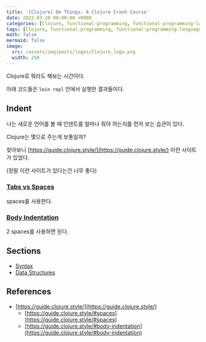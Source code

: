 ```yaml
---
title: '[Clojure] Do Things: A Clojure Crash Course'
date: 2022-03-28 00:00:00 +0900
categories: [Clojure, functional-programming, functional-programming-language]
tags: [Clojure, functional-programming, functional-programming-language]
math: false
mermaid: false
image:
  src: /assets/img/posts/logos/Clojure_logo.png
  width: 250
---
```


Clojure로 뭐라도 해보는 시간이다.

아래 코드들은 `lein repl` 안에서 실행한 결과들이다.

## Indent

나는 새로운 언어를 볼 때 인덴트를 얼마나 줘야 하는지를 먼저 보는 습관이 있다.

Clojure는 몇으로 주는게 보통일까?

찾아보니 [https://guide.clojure.style/](https://guide.clojure.style/) 이런 사이트가 있었다.

(정말 이런 사이트가 있다는건 너무 좋다)

### [Tabs vs Spaces](https://guide.clojure.style/#spaces)

spaces를 사용한다.

### [Body Indentation](https://guide.clojure.style/#body-indentation)

2 spaces를 사용하면 된다.

## Sections

- [Syntax](https://bossm0n5t3r.github.io/posts/110)
- [Data Structures](https://bossm0n5t3r.github.io/posts/111)

## References

- [https://guide.clojure.style/](https://guide.clojure.style/)
  - [https://guide.clojure.style/#spaces](https://guide.clojure.style/#spaces)
  - [https://guide.clojure.style/#body-indentation](https://guide.clojure.style/#body-indentation)
